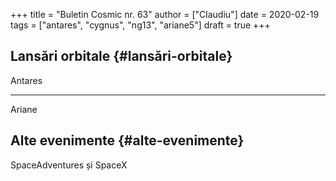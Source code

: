 +++
title = "Buletin Cosmic nr. 63"
author = ["Claudiu"]
date = 2020-02-19
tags = ["antares", "cygnus", "ng13", "ariane5"]
draft = true
+++

## Lansări orbitale {#lansări-orbitale}

Antares

---

Ariane


## Alte evenimente {#alte-evenimente}

SpaceAdventures și SpaceX